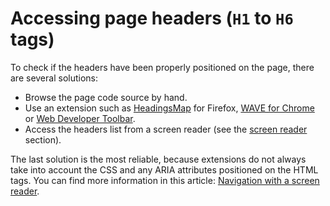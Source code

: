 # Accessing page headers (`H1` to `H6` tags)

<script>$(document).ready(function () {
    setBreadcrumb([
        {"label":"Test tools", "url": "./methodes-outils.html"},
        {"label":"Accessing page headers"}]);
});</script>

<span data-menuitem="methodes-outils"></span>

To check if the headers have been properly positioned on the page, there are several solutions:
- Browse the page code source by hand.
- Use an extension such as [HeadingsMap](https://addons.mozilla.org/fr/firefox/addon/headingsmap/) for Firefox, [WAVE for Chrome](http://wave.webaim.org/extension/) or [Web Developer Toolbar](http://chrispederick.com/work/web-developer/).
- Access the headers list from a screen reader (see the [screen reader](./methodes-outils-lecteur-ecran.html) section).

The last solution is the most reliable, because extensions do not always take into account the CSS and any ARIA attributes positioned on the HTML tags.
You can find more information in this article: [Navigation with a screen reader](./methodes-outils-lecteur-ecran.html).

<!--  This file is part of a11y-guidelines | Our vision of mobile & web accessibility guidelines and best practices, with valid/invalid examples.
 Copyright (C) 2016  Orange SA
 See the Creative Commons Legal Code Attribution-ShareAlike 3.0 Unported License for more details (LICENSE file). -->